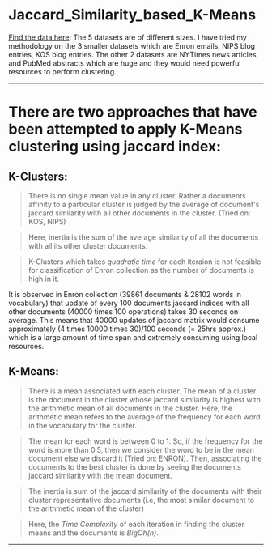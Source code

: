 # Jaccard_Similarity_based_K-Means 
[Find the data here](https://archive.ics.uci.edu/ml/datasets/Bag+of+Words): The 5 datasets are of different sizes. I have tried my methodology on the 3 smaller datasets which are Enron emails, NIPS blog entries, KOS blog entries. The other 2 datasets are NYTimes news articles and PubMed abstracts which are huge and they would need powerful resources to perform clustering.


----------------------------------------------------------

# There are two approaches that have been attempted to apply K-Means clustering using jaccard index:

## K-Clusters: 
> There is no single mean value in any cluster. Rather a documents affinity to a particular cluster is judged by the average of document's jaccard similarity with all other documents in the cluster. (Tried on: KOS, NIPS)

> Here, inertia is the sum of the average similarity of all the documents with all its other cluster documents.

> K-Clusters which takes *quadratic time* for each iteraion is not feasible for classification of Enron collection as the number of documents is high in it.

It is observed in Enron collection (39861 documents & 28102 words in vocabulary) that update of every 100 documents jaccard indices with all other documents (40000 times 100 operations) takes 30 seconds on average. This means that 40000 updates of jaccard matrix would consume approximately (4 times 10000 times 30)/100 seconds (= 25hrs approx.) which is a large amount of time span and extremely consuming using local resources.

## K-Means: 
> There is a mean associated with each cluster. The mean of a cluster is the document in the cluster whose jaccard similarity is highest with the arithmetic mean of all documents in the cluster. Here, the arithmetic mean refers to the average of the frequency for each word in the vocabulary for the cluster. 

> The mean for each word is between 0 to 1. So, if the frequency for the word is more than 0.5, then we consider the word to be in the mean document else we discard it (Tried on: ENRON). Then, associating the documents to the best cluster is done by seeing the documents jaccard similarity with the mean document.

> The inertia is sum of the jaccard similarity of the documents with their cluster representative documents (i.e, the most similar document to the arithmetic mean of the cluster)

> Here, the *Time Complexity* of each iteration in finding the cluster means and the documents is *BigOh(n)*.
----------------------------------------------------------

